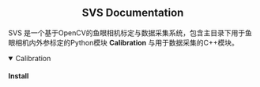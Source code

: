 ## <div align="center">SVS Documentation</div>
SVS 是一个基于OpenCV的鱼眼相机标定与数据采集系统，包含主目录下用于鱼眼相机内外参标定的Python模块 **Calibration** 与用于数据采集的C++模块。

<details open>
<summary>Calibration</summary>

#### Install
